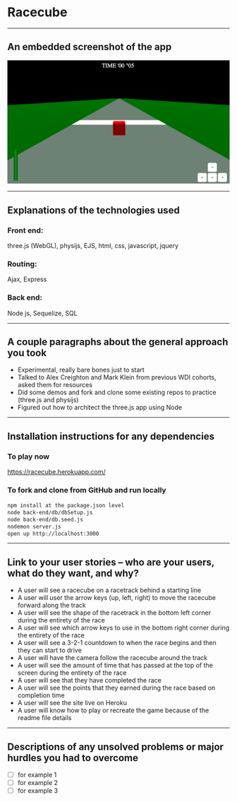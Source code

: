 # Racecube

-----------------------------

## An embedded screenshot of the app

![alt text](public/images/racecube.png "Racecube game")

-----------------------------
## Explanations of the technologies used

### Front end: 
three.js (WebGL), physijs, EJS, html, css, javascript, jquery 

### Routing: 
Ajax, Express

### Back end: 
Node js, Sequelize, SQL

-----------------------------
## A couple paragraphs about the general approach you took

* Experimental, really bare bones just to start
* Talked to Alex Creighton and Mark Klein from previous WDI cohorts, asked them for resources
* Did some demos and fork and clone some existing repos to practice (three.js and physijs)
* Figured out how to architect the three.js app using Node

-----------------------------
## Installation instructions for any dependencies

### To play now
https://racecube.herokuapp.com/

### To fork and clone from GitHub and run locally
```
npm install at the package.json level
node back-end/db/dbSetup.js
node back-end/db.seed.js
nodemon server.js
open up http://localhost:3000
```

-----------------------------
## Link to your user stories – who are your users, what do they want, and why?

* A user will see a racecube on a racetrack behind a starting line
* A user will user the arrow keys (up, left, right) to move the racecube forward along the track
* A user will see the shape of the racetrack in the bottom left corner during the entirety of the race
* A user will see which arrow keys to use in the bottom right corner during the entirety of the race
* A user will see a 3-2-1 countdown to when the race begins and then they can start to drive
* A user will have the camera follow the racecube around the track
* A user will see the amount of time that has passed at the top of the screen during the entirety of the race
* A user will see that they have completed the race
* A user will see the points that they earned during the race based on completion time
* A user will see the site live on Heroku
* A user will know how to play or recreate the game because of the readme file details


-----------------------------
## Descriptions of any unsolved problems or major hurdles you had to overcome

- [ ] for example 1
- [ ] for example 2
- [ ] for example 3